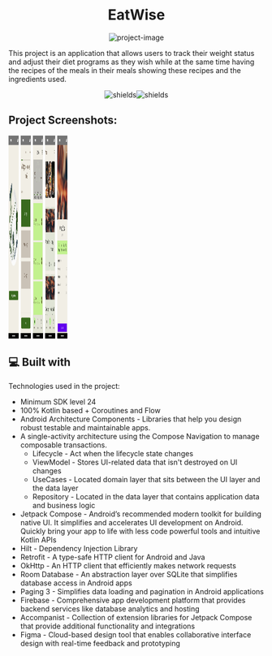 <h1 align="center" id="title">EatWise</h1>

<p align="center"><img src="https://socialify.git.ci/demirCann/EatWise/image?font=Inter&amp;language=1&amp;name=1&amp;owner=1&amp;pattern=Charlie%20Brown&amp;theme=Light" alt="project-image"></p>

<p id="description">This project is an application that allows users to track their weight status and adjust their diet programs as they wish while at the same time having the recipes of the meals in their meals showing these recipes and the ingredients used.</p>

<p align="center"><img src="https://img.shields.io/badge/API%20-%2024%2B-blue" alt="shields"><img src="https://img.shields.io/badge/Github%20-%20demirCann-green" alt="shields"></p>

<h2>Project Screenshots:</h2>

<img src="https://github.com/demirCann/EatWise/blob/master/images/login_screen.png" alt="project-screenshot" width="20" height="400/">

<img src="https://github.com/demirCann/EatWise/blob/master/images/survey_screen_1.png" alt="project-screenshot" width="20" height="400/">

<img src="https://github.com/demirCann/EatWise/blob/master/images/home_screen.png" alt="project-screenshot" width="20" height="400/">

<img src="https://github.com/demirCann/EatWise/blob/master/images/meals_screen.png" alt="project-screenshot" width="20" height="400/">

<img src="https://github.com/demirCann/EatWise/blob/master/images/details_screen_1.png" alt="project-screenshot" width="20" height="400/">

  
  
<h2>💻 Built with</h2>

Technologies used in the project:

*   Minimum SDK level 24
*   100% Kotlin based + Coroutines and Flow
*   Android Architecture Components - Libraries that help you design robust testable and maintainable apps.
*   A single-activity architecture using the Compose Navigation to manage composable transactions.
      *    Lifecycle - Act when the lifecycle state changes
      *   ViewModel - Stores UI-related data that isn't destroyed on UI changes
      *   UseCases - Located domain layer that sits between the UI layer and the data layer
      *   Repository - Located in the data layer that contains application data and business logic
*   Jetpack Compose - Android’s recommended modern toolkit for building native UI. It simplifies and accelerates UI development on Android. Quickly bring your app to life with less code powerful tools and intuitive Kotlin APIs
*   Hilt - Dependency Injection Library
*   Retrofit - A type-safe HTTP client for Android and Java
*   OkHttp - An HTTP client that efficiently makes network requests
*   Room Database - An abstraction layer over SQLite that simplifies database access in Android apps
*   Paging 3 - Simplifies data loading and pagination in Android applications
*   Firebase - Comprehensive app development platform that provides backend services like database analytics and hosting
*   Accompanist - Collection of extension libraries for Jetpack Compose that provide additional functionality and integrations
*   Figma - Cloud-based design tool that enables collaborative interface design with real-time feedback and prototyping
